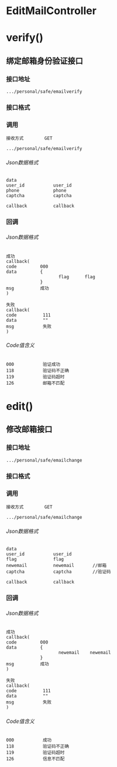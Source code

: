 # EditMailController #
# verify()
## 绑定邮箱身份验证接口
### 接口地址

```
.../personal/safe/emailverify
```

### 接口格式

### 调用

```
接收方式        GET
```

```
.../personal/safe/emailverify
```

###### Json数据格式
```
data
user_id           user_id
phone             phone
captcha           captcha

callback          callback
```

### 回调
###### Json数据格式

```
成功
callback(
code         000
data         {
                    flag      flag
             }
msg          成功
)
```

```
失败
callback(
code          111
data          ""
msg           失败
)
```
###### Code值含义

```
000           验证成功
118           验证码不正确
119           验证码超时
126           邮箱不匹配
```
# edit() #
## 修改邮箱接口 ## 
### 接口地址


```
.../personal/safe/emailchange
```

### 接口格式

### 调用

```
接收方式        GET
```

```
.../personal/safe/emailchange
```

###### Json数据格式
```
data
user_id           user_id
flag              flag
newemail          newemail       //邮箱
captcha           captcha        //验证码

callback          callback
```

### 回调
###### Json数据格式

```
成功
callback(
code         000
data         {
                    newemail    newemail
             }
msg          成功
)
```

```
失败
callback(
code          111
data          ""
msg           失败
)
```

###### Code值含义

```
000           成功
118           验证码不正确
119           验证码超时
126           信息不匹配
```